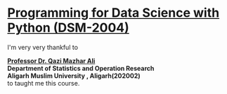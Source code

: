 # [**Programming for Data Science with Python (DSM-2004)**](https://github.com/MohammadWasiq0786/Programming-for-Data-Science-with-Python)
I'm very very thankful to 

[**Professor Dr. Qazi Mazhar Ali**](https://www.amu.ac.in/faculty/statistics-and-operations-research/qazi-mazhar-ali)
<br>**Department of Statistics and Operation Research**
<br>**Aligarh Muslim University , Aligarh(202002)**
<br>to taught me this course.
